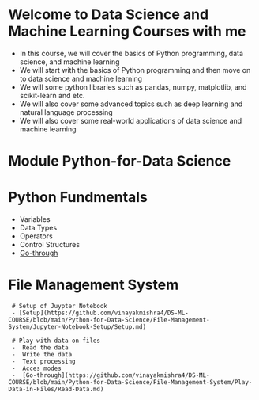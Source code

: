 # Welcome to Data Science and Machine Learning Courses with me
 - In this course, we will cover the basics of Python programming, data science, and machine learning
 - We will start with the basics of Python programming and then move on to data science and machine learning
 - We will some python libraries such as pandas, numpy, matplotlib, and scikit-learn and etc.
 - We will also cover some advanced topics such as deep learning and natural language processing
 - We will also cover some real-world applications of data science and machine learning

 # Module Python-for-Data Science
   # Python Fundmentals
   - Variables
   - Data Types
   - Operators
   - Control Structures
   - [Go-through](https://github.com/vinayakmishra4/DS-ML-COURSE/blob/main/Python-for-Data-Science/Python-Fundmentals/Python.md)

   # File Management System
     # Setup of Juypter Notebook
     - [Setup](https://github.com/vinayakmishra4/DS-ML-COURSE/blob/main/Python-for-Data-Science/File-Management-System/Jupyter-Notebook-Setup/Setup.md)
  
     # Play with data on files
     -  Read the data
     -  Write the data
     -  Text processing
     -  Acces modes
     -  [Go-through](https://github.com/vinayakmishra4/DS-ML-COURSE/blob/main/Python-for-Data-Science/File-Management-System/Play-Data-in-Files/Read-Data.md)
   